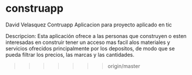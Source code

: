 
# construapp
David Velasquez 
Contruapp
Aplicacion para proyecto aplicado en tic

Descripcion: Esta aplicación ofrece a las personas que construyen o esten interesadas en construir tener un acceso mas facil alos materiales y servicios ofrecidos principalmente por los depositos, de modo que se pueda filtrar los precios, las marcas y las cantidades. 
>>>>>>> origin/master
